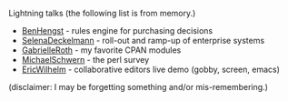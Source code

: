 Lightning talks (the following list is from memory.)

* [BenHengst](/BenHengst) - rules engine for purchasing decisions
* [SelenaDeckelmann](/SelenaDeckelmann) - roll-out and ramp-up of enterprise systems
* [GabrielleRoth](/GabrielleRoth) - my favorite CPAN modules
* [MichaelSchwern](/MichaelSchwern) - the perl survey
* [EricWilhelm](/EricWilhelm) - collaborative editors live demo (gobby, screen, emacs)

(disclaimer: I may be forgetting something and/or mis-remembering.)

